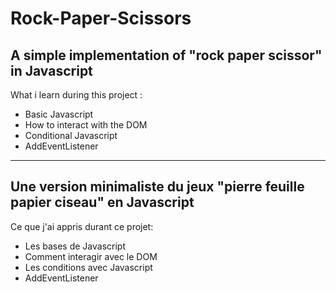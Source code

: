 # Rock-Paper-Scissors

## A simple implementation of "rock paper scissor" in Javascript
What i learn during this project :
* Basic Javascript
* How to interact with the DOM
* Conditional Javascript 
* AddEventListener

---- 

## Une version minimaliste du jeux "pierre feuille papier ciseau" en Javascript 
Ce que j'ai appris durant ce projet:
* Les bases de Javascript
* Comment interagir avec le DOM
* Les conditions avec Javascript
* AddEventListener